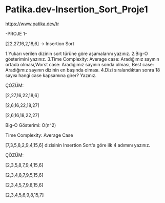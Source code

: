 # Patika.dev-Insertion_Sort_Proje1
https://www.patika.dev/tr 

-PROJE 1-

[22,27,16,2,18,6] -> Insertion Sort

1.Yukarı verilen dizinin sort türüne göre aşamalarını yazınız.
2.Big-O gösterimini yazınız.
3.Time Complexity: Average case: Aradığımız sayının ortada olması,Worst case: Aradığımız sayının sonda olması, Best case: Aradığımız sayının dizinin en başında olması.
4.Dizi sıralandıktan sonra 18 sayısı hangi case kapsamına girer? Yazınız.

ÇÖZÜM:

[2,27,16,22,18,6]

[2,6,16,22,18,27]

[2,6,16,18,22,27]

Big-O Gösterimi: O(n^2)

Time Complexity: Average Case


[7,3,5,8,2,9,4,15,6] dizisinin Insertion Sort'a göre ilk 4 adımını yazınız.

ÇÖZÜM:

[2,3,5,8,7,9,4,15,6]

[2,3,4,8,7,9,5,15,6]

[2,3,4,5,7,9,8,15,6]

[2,3,4,5,6,9,8,15,7]

